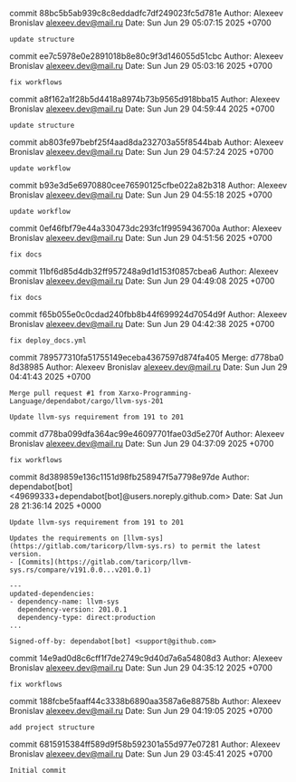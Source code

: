 commit 88bc5b5ab939c8c8eddadfc7df249023fc5d781e
Author: Alexeev Bronislav <alexeev.dev@mail.ru>
Date:   Sun Jun 29 05:07:15 2025 +0700

    update structure

commit ee7c5978e0e2891018b8e80c9f3d146055d51cbc
Author: Alexeev Bronislav <alexeev.dev@mail.ru>
Date:   Sun Jun 29 05:03:16 2025 +0700

    fix workflows

commit a8f162a1f28b5d4418a8974b73b9565d918bba15
Author: Alexeev Bronislav <alexeev.dev@mail.ru>
Date:   Sun Jun 29 04:59:44 2025 +0700

    update structure

commit ab803fe97bebf25f4aad8da232703a55f8544bab
Author: Alexeev Bronislav <alexeev.dev@mail.ru>
Date:   Sun Jun 29 04:57:24 2025 +0700

    update workflow

commit b93e3d5e6970880cee76590125cfbe022a82b318
Author: Alexeev Bronislav <alexeev.dev@mail.ru>
Date:   Sun Jun 29 04:55:18 2025 +0700

    update workflow

commit 0ef46fbf79e44a330473dc293fc1f9959436700a
Author: Alexeev Bronislav <alexeev.dev@mail.ru>
Date:   Sun Jun 29 04:51:56 2025 +0700

    fix docs

commit 11bf6d85d4db32ff957248a9d1d153f0857cbea6
Author: Alexeev Bronislav <alexeev.dev@mail.ru>
Date:   Sun Jun 29 04:49:08 2025 +0700

    fix docs

commit f65b055e0c0cdad240fbb8b44f699924d7054d9f
Author: Alexeev Bronislav <alexeev.dev@mail.ru>
Date:   Sun Jun 29 04:42:38 2025 +0700

    fix deploy_docs.yml

commit 789577310fa51755149eceba4367597d874fa405
Merge: d778ba0 8d38985
Author: Alexeev Bronislav <alexeev.dev@mail.ru>
Date:   Sun Jun 29 04:41:43 2025 +0700

    Merge pull request #1 from Xarxo-Programming-Language/dependabot/cargo/llvm-sys-201
    
    Update llvm-sys requirement from 191 to 201

commit d778ba099dfa364ac99e46097701fae03d5e270f
Author: Alexeev Bronislav <alexeev.dev@mail.ru>
Date:   Sun Jun 29 04:37:09 2025 +0700

    fix workflows

commit 8d389859e136c1151d98fb258947f5a7798e97de
Author: dependabot[bot] <49699333+dependabot[bot]@users.noreply.github.com>
Date:   Sat Jun 28 21:36:14 2025 +0000

    Update llvm-sys requirement from 191 to 201
    
    Updates the requirements on [llvm-sys](https://gitlab.com/taricorp/llvm-sys.rs) to permit the latest version.
    - [Commits](https://gitlab.com/taricorp/llvm-sys.rs/compare/v191.0.0...v201.0.1)
    
    ---
    updated-dependencies:
    - dependency-name: llvm-sys
      dependency-version: 201.0.1
      dependency-type: direct:production
    ...
    
    Signed-off-by: dependabot[bot] <support@github.com>

commit 14e9ad0d8c6cff1f7de2749c9d40d7a6a54808d3
Author: Alexeev Bronislav <alexeev.dev@mail.ru>
Date:   Sun Jun 29 04:35:12 2025 +0700

    fix workflows

commit 188fcbe5faaff44c3338b6890aa3587a6e88758b
Author: Alexeev Bronislav <alexeev.dev@mail.ru>
Date:   Sun Jun 29 04:19:05 2025 +0700

    add project structure

commit 6815915384ff589d9f58b592301a55d977e07281
Author: Alexeev Bronislav <alexeev.dev@mail.ru>
Date:   Sun Jun 29 03:45:41 2025 +0700

    Initial commit
